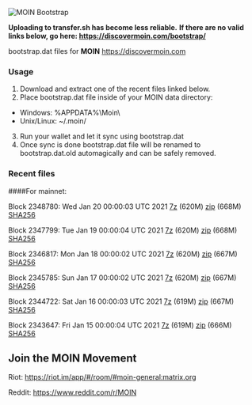 ![MOIN Bootstrap](https://i.imgur.com/KjM1jMp.jpg)

**Uploading to transfer.sh has become less reliable.**
**If there are no valid links below, go here: https://discovermoin.com/bootstrap/**

bootstrap.dat files for **MOIN** https://discovermoin.com

### Usage

1. Download and extract one of the recent files linked below.
2. Place bootstrap.dat file inside of your MOIN data directory:
 - Windows: %APPDATA%\Moin\
 - Unix/Linux: ~/.moin/
3. Run your wallet and let it sync using bootstrap.dat
4. Once sync is done bootstrap.dat file will be renamed to bootstrap.dat.old automagically and can be safely removed.


### Recent files

####For mainnet:

Block 2348780: Wed Jan 20 00:00:03 UTC 2021 [7z](https://transfer.sh/go4Yv/bootstrap.dat.20210120.7z) (620M) [zip](https://transfer.sh/6WPem/bootstrap.dat.20210120.zip) (668M) [SHA256](https://transfer.sh/DEK7E/sha256.txt)

Block 2347799: Tue Jan 19 00:00:04 UTC 2021 [7z](https://transfer.sh/13CQlY/bootstrap.dat.20210119.7z) (620M) [zip](https://transfer.sh/vjzAh/bootstrap.dat.20210119.zip) (668M) [SHA256](https://transfer.sh/YD1lu/sha256.txt)

Block 2346817: Mon Jan 18 00:00:02 UTC 2021 [7z](https://transfer.sh/r9a5Z/bootstrap.dat.20210118.7z) (620M) [zip](https://transfer.sh/10k0KI/bootstrap.dat.20210118.zip) (667M) [SHA256](https://transfer.sh/EE472/sha256.txt)

Block 2345785: Sun Jan 17 00:00:02 UTC 2021 [7z](https://transfer.sh/UdkHa/bootstrap.dat.20210117.7z) (620M) [zip](https://transfer.sh/B1CSY/bootstrap.dat.20210117.zip) (667M) [SHA256](https://transfer.sh/IPkE8/sha256.txt)

Block 2344722: Sat Jan 16 00:00:03 UTC 2021 [7z](https://transfer.sh/a3GDR/bootstrap.dat.20210116.7z) (619M) [zip](https://transfer.sh/xpiHp/bootstrap.dat.20210116.zip) (667M) [SHA256](https://transfer.sh/w5OOU/sha256.txt)

Block 2343647: Fri Jan 15 00:00:04 UTC 2021 [7z]() (619M) [zip]() (666M) [SHA256]()

## Join the MOIN Movement

Riot: https://riot.im/app/#/room/#moin-general:matrix.org

Reddit: https://www.reddit.com/r/MOIN
